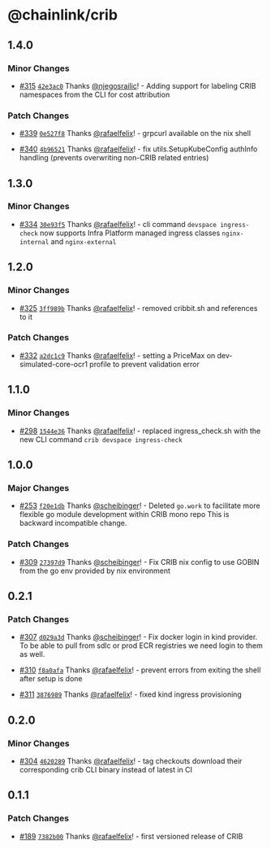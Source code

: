 # @chainlink/crib

## 1.4.0

### Minor Changes

- [#315](https://github.com/smartcontractkit/crib/pull/315) [`42e3ac0`](https://github.com/smartcontractkit/crib/commit/42e3ac0f5f6abf3425caebe49300e294835b1cb5) Thanks [@njegosrailic](https://github.com/njegosrailic)! - Adding support for labeling CRIB namespaces from the CLI for cost attribution

### Patch Changes

- [#339](https://github.com/smartcontractkit/crib/pull/339) [`0e527f8`](https://github.com/smartcontractkit/crib/commit/0e527f8f31e800df81707b4bbc82b21ca5200d74) Thanks [@rafaelfelix](https://github.com/rafaelfelix)! - grpcurl available on the nix shell

- [#340](https://github.com/smartcontractkit/crib/pull/340) [`4b96521`](https://github.com/smartcontractkit/crib/commit/4b96521d98f97dcddb4baebce61cae52e797759b) Thanks [@rafaelfelix](https://github.com/rafaelfelix)! - fix utils.SetupKubeConfig authInfo handling (prevents overwriting non-CRIB related entries)

## 1.3.0

### Minor Changes

- [#334](https://github.com/smartcontractkit/crib/pull/334) [`30e93f5`](https://github.com/smartcontractkit/crib/commit/30e93f57349176caad7ee52eb35aadb4a90feec6) Thanks [@rafaelfelix](https://github.com/rafaelfelix)! - cli command `devspace ingress-check` now supports Infra Platform managed ingress classes `nginx-internal` and `nginx-external`

## 1.2.0

### Minor Changes

- [#325](https://github.com/smartcontractkit/crib/pull/325) [`3ff989b`](https://github.com/smartcontractkit/crib/commit/3ff989b79a94fc97fbaccf4b9b163a79ae6b5ad3) Thanks [@rafaelfelix](https://github.com/rafaelfelix)! - removed cribbit.sh and references to it

### Patch Changes

- [#332](https://github.com/smartcontractkit/crib/pull/332) [`a2dc1c9`](https://github.com/smartcontractkit/crib/commit/a2dc1c906e424a1eec87490a909764d42843a593) Thanks [@rafaelfelix](https://github.com/rafaelfelix)! - setting a PriceMax on dev-simulated-core-ocr1 profile to prevent validation error

## 1.1.0

### Minor Changes

- [#298](https://github.com/smartcontractkit/crib/pull/298) [`1544e36`](https://github.com/smartcontractkit/crib/commit/1544e360c3309fcfddbbe33c574bcce7cd198e09) Thanks [@rafaelfelix](https://github.com/rafaelfelix)! - replaced ingress_check.sh with the new CLI command `crib devspace ingress-check`

## 1.0.0

### Major Changes

- [#253](https://github.com/smartcontractkit/crib/pull/253) [`f20e1db`](https://github.com/smartcontractkit/crib/commit/f20e1db369005617d92c583b61a49843e9a3b337) Thanks [@scheibinger](https://github.com/scheibinger)! - Deleted `go.work` to facilitate more flexible go module development within CRIB mono repo
  This is backward incompatible change.

### Patch Changes

- [#309](https://github.com/smartcontractkit/crib/pull/309) [`27397d9`](https://github.com/smartcontractkit/crib/commit/27397d99996399bdb3a7f4d28aba0f83ecdb6bd5) Thanks [@scheibinger](https://github.com/scheibinger)! - Fix CRIB nix config to use GOBIN from the go env provided by nix environment

## 0.2.1

### Patch Changes

- [#307](https://github.com/smartcontractkit/crib/pull/307) [`d029a3d`](https://github.com/smartcontractkit/crib/commit/d029a3d5e7deba507a13548bac14d76cb0ec1559) Thanks [@scheibinger](https://github.com/scheibinger)! - Fix docker login in kind provider. To be able to pull from sdlc or prod ECR registries we need login to them as well.

- [#310](https://github.com/smartcontractkit/crib/pull/310) [`f8a0afa`](https://github.com/smartcontractkit/crib/commit/f8a0afa2a2818295e81014cde1a8f67e89cae8f7) Thanks [@rafaelfelix](https://github.com/rafaelfelix)! - prevent errors from exiting the shell after setup is done

- [#311](https://github.com/smartcontractkit/crib/pull/311) [`3876989`](https://github.com/smartcontractkit/crib/commit/387698999ec43a0c82c349f2f5e7636c812c6b32) Thanks [@rafaelfelix](https://github.com/rafaelfelix)! - fixed kind ingress provisioning

## 0.2.0

### Minor Changes

- [#304](https://github.com/smartcontractkit/crib/pull/304) [`4620289`](https://github.com/smartcontractkit/crib/commit/46202896b97636c0ceed4ed3aeca5baf088d0e9a) Thanks [@rafaelfelix](https://github.com/rafaelfelix)! - tag checkouts download their corresponding crib CLI binary instead of latest in CI

## 0.1.1

### Patch Changes

- [#189](https://github.com/smartcontractkit/crib/pull/189) [`7382b00`](https://github.com/smartcontractkit/crib/commit/7382b00de78f4832a4fdf80d6eeade9db1bef160) Thanks [@rafaelfelix](https://github.com/rafaelfelix)! - first versioned release of CRIB
